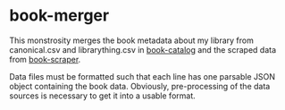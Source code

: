 # book-merger

This monstrosity merges the book metadata about my library from canonical.csv and librarything.csv in [book-catalog](https://github.com/mouse-reeve/book-catalogue) and the scraped data from [book-scraper](https://github.com/mouse-reeve/book-scraper). 

Data files must be formatted such that each line has one parsable JSON object containing the book data. Obviously, pre-processing of the data sources is necessary to get it into a usable format.
